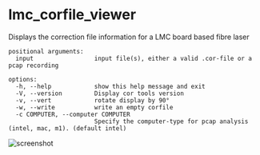 # lmc_corfile_viewer
Displays the correction file information for a LMC board based fibre laser

```
positional arguments:
  input                 input file(s), either a valid .cor-file or a pcap recording

options:
  -h, --help            show this help message and exit
  -V, --version         Display cor tools version
  -v, --vert            rotate display by 90°
  -w, --write           write an empty corfile
  -c COMPUTER, --computer COMPUTER
                        Specify the computer-type for pcap analysis (intel, mac, m1). (default intel)
```
![screenshot](https://github.com/user-attachments/assets/0f32a24a-f090-4f01-9d8a-5c16e0912acf)
